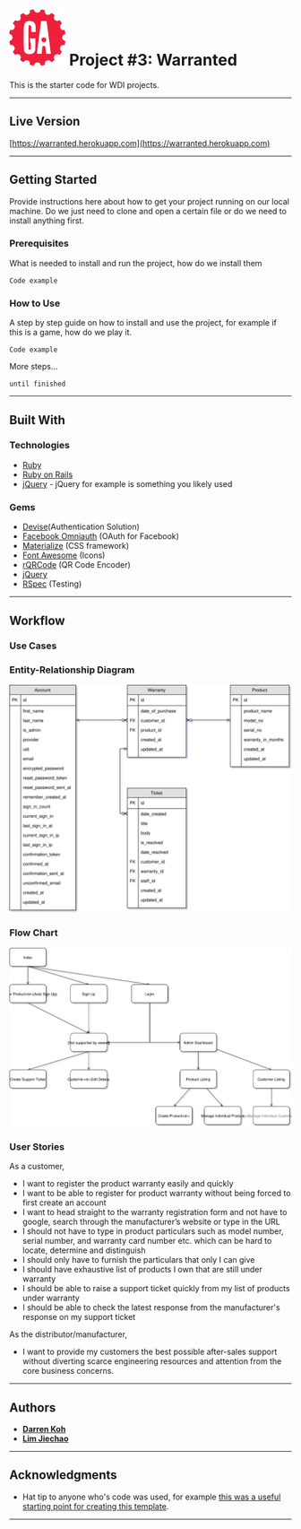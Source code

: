 # ![](./-ProjectDocumentation/ga_logo.svg) Project #3: Warranted

This is the starter code for WDI projects.

---

## Live Version

[https://warranted.herokuapp.com](https://warranted.herokuapp.com)

---
## Getting Started

Provide instructions here about how to get your project running on our local machine. Do we just need to clone and open a certain file or do we need to install anything first.

### Prerequisites

What is needed to install and run the project, how do we install them

```
Code example
```

### How to Use

A step by step guide on how to install and use the project, for example if this is a game, how do we play it.


```
Code example
```

More steps...

```
until finished
```

---

## Built With

<!-- What did you use to build it, list the technologies, plugins, gems, packages etc. -->

### Technologies

* [Ruby](https://www.ruby-lang.org/en/)
* [Ruby on Rails](http://rubyonrails.org/)
* [jQuery](http://jquery.com/) - jQuery for example is something you likely used

### Gems

* [Devise](https://github.com/plataformatec/devise)(Authentication Solution)
* [Facebook Omniauth](https://github.com/mkdynamic/omniauth-facebook) (OAuth for Facebook)
* [Materialize](http://materializecss.com/) (CSS framework)
* [Font Awesome](https://github.com/bokmann/font-awesome-rails) (Icons)
* [rQRCode](https://github.com/whomwah/rqrcode) (QR Code Encoder)
* [jQuery](https://github.com/rails/jquery-rails)
* [RSpec](http://rspec.info/) (Testing)

---

## Workflow

<!-- Did you write user stories, draw wireframes, use task tracking, produce ERDs? Did you use source control, with regular commits? Include links to them here. -->

### Use Cases


### Entity-Relationship Diagram

![](/-ProjectDocumentation/project_3_erd.svg)

### Flow Chart

![](/-ProjectDocumentation/project_3_flowchart.svg)

### User Stories

As a customer,
* I want to register the product warranty easily and quickly
* I want to be able to register for product warranty without being forced to first create an account
* I want to head straight to the warranty registration form and not have to  google, search through the manufacturer’s website or type in the URL
* I should not have to type in product particulars such as model number, serial number, and warranty card number etc. which can be hard to locate, determine and distinguish
* I should only have to furnish the particulars that only I can give
* I should have exhaustive list of products I own that are still under warranty
* I should be able to raise a support ticket quickly from my list of products under warranty
* I should be able to check the latest response from the manufacturer's response on my support ticket

As the distributor/manufacturer,
* I want to provide my customers the best possible after-sales support without diverting scarce engineering resources and attention from the core business concerns.

<!-- Wireframe -->

---

## Authors

* **[Darren Koh](https://github.com/keed)**
* **[Lim Jiechao](https://github.com/limjiechao)**

---

## Acknowledgments

* Hat tip to anyone who's code was used, for example [this was a useful starting point for creating this template](https://gist.github.com/PurpleBooth/109311bb0361f32d87a2).

---
